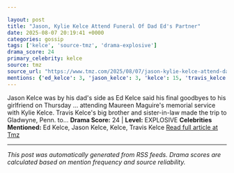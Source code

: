 ```yaml
---

layout: post
title: "Jason, Kylie Kelce Attend Funeral Of Dad Ed's Partner"
date: 2025-08-07 20:19:41 +0000
categories: gossip
tags: ['kelce', 'source-tmz', 'drama-explosive']
drama_score: 24
primary_celebrity: kelce
source: tmz
source_url: "https://www.tmz.com/2025/08/07/jason-kylie-kelce-attend-dad-ed-partner-funeral/"
mentions: {'ed_kelce': 3, 'jason_kelce': 3, 'kelce': 15, 'travis_kelce': 3}
---
```


Jason Kelce was by his dad's side as Ed Kelce said his final goodbyes to his girlfriend on Thursday ... attending Maureen Maguire's memorial service with Kylie Kelce. Travis Kelce's big brother and sister-in-law made the trip to Gladwyne, Penn. to… **Drama Score:** 24 | **Level:** EXPLOSIVE **Celebrities Mentioned:** Ed Kelce, Jason Kelce, Kelce, Travis Kelce [Read full article at Tmz](https://www.tmz.com/2025/08/07/jason-kylie-kelce-attend-dad-ed-partner-funeral/)

---

*This post was automatically generated from RSS feeds. Drama scores are calculated based on mention frequency and source reliability.*